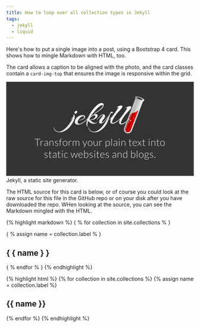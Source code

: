 ```yaml
---
title: How to loop over all collection types in Jekyll
tags:
  - jekyll
  - liquid
---
```


Here's how to put a single image into a post, using a Bootstrap 4 card. This shows how to mingle Markdown with HTML, too.

<!--more-->

The card allows a caption to be aligned with the photo, and the card classes contain a `card-img-top` that ensures the image is responsive within the grid.

<div class="card mb-3">
    <img class="card-img-top" src="/static/img/jekyll-logo.png" />
    <div class="card-body bg-light">
        <div class="card-text">
            Jekyll, a static site generator.
        </div>
    </div>
</div>

The HTML source for this card is below, or of course you could look at the raw source for this file in the GitHub repo or on your disk after you have downloaded the repo. WHen looking at the source, you can see the Markdown mingled with the HTML.

{% highlight markdown %}
{ % for collection in site.collections % }
                       
 { % assign name = collection.label % }
 <section>
   <h1>{ { name } }</h1>
 </section>

{ % endfor % }
{% endhighlight %}

{% highlight html %}
{% for collection in site.collections %}
  {% assign name = collection.label %}
  <section>
    <h1>{{ name }}</h1>   
  </section>
{% endfor %}
{% endhighlight %}